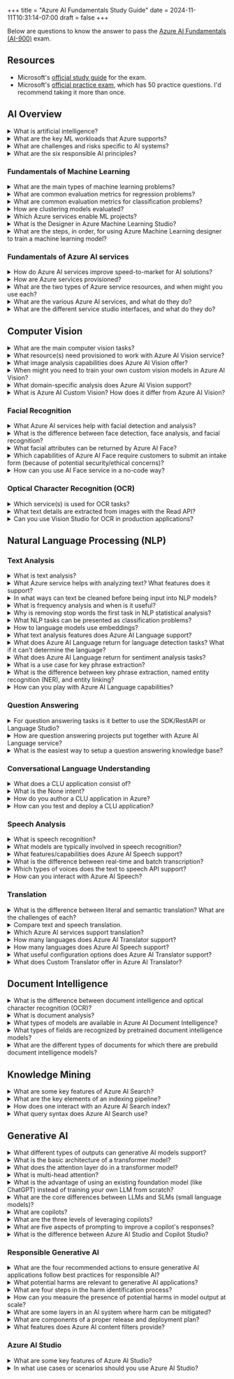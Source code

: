 +++
title = "Azure AI Fundamentals Study Guide"
date = 2024-11-11T10:31:14-07:00
draft = false
+++

Below are questions to know the answer to pass the [Azure AI Fundamentals (AI-900)](https://learn.microsoft.com/en-us/credentials/certifications/azure-ai-fundamentals/?practice-assessment-type=certification) exam.

## Resources

* Microsoft's [official study guide](https://learn.microsoft.com/en-us/credentials/certifications/resources/study-guides/ai-900) for the exam.
* Microsoft's [official practice exam](https://learn.microsoft.com/en-us/credentials/certifications/azure-ai-fundamentals/practice/assessment?assessment-type=practice&assessmentId=26&practice-assessment-type=certification), which has 50 practice questions. I'd recommend taking it more than once.

## AI Overview

<details>
<summary>What is artificial intelligence?</summary>

> Software that imitates human behaviors and capabilities.

</details>

<details>
<summary>What are the key ML workloads that Azure supports?</summary>

> Key ML workloads:
> - Custom machine learning
> - Computer vision APIs
> - Natural language processing
> - Document intelligence
> - Knowledge mining (search indexes)
> - Generative AI

</details>

<details>
<summary>What are challenges and risks specific to AI systems?</summary>

> AI systems have several unique challenges:
> - Biases present in training data will carry forward into the AI system.
> - Inference errors can do real world damage.
> - Sensitive data (such as PII and PHI) can be exposed.
> - Some AI systems are black boxes and hard to explain.
> - We don't have great frameworks for determining who is liable for AI-driven decisions.

</details>

<details>
<summary>What are the six responsible AI principles?</summary>

> AI systems should be ([source](https://learn.microsoft.com/en-us/azure/machine-learning/concept-responsible-ai?view=azureml-api-2)):
> - Fair – "AI systems should treat everyone fairly and avoid affecting similarly situated groups of people in different ways."
> - Reliable and safe – "To build trust, it's critical that AI systems operate reliably, safely, and consistently. These systems should be able to operate as they were originally designed, respond safely to unanticipated conditions, and resist harmful manipulation."
> - Private and secure – AI systems must comply with data privacy laws, be transparent about how data are used and stored, and be resilient to attacks.
> - Inclusive – AI systems should empower and engage everyone equally.
> - Transparent (and understandable) – We need to be able to understand how AI systems arrive at their predictions.
> - Accountable – AI systems and those that build them should be accountable and answerable. They should be developed according to legal and organizational policies.

</details>

### Fundamentals of Machine Learning

<details>
<summary>What are the main types of machine learning problems?</summary>

> Supervised learning:
> - Regression
> - Classification
>   - Binary (two possible classes)
>   - Multi-class (many possible classes)
> 
> Unsupervised:
>   - Clustering
> 
> Time series analysis

</details>

<details>
<summary>What are common evaluation metrics for regression problems?</summary>

> Common metrics are:
> - Mean absolute error (MAE).
> - Mean squared error (MSE), which further penalizes larger errors.
> - Root mean square error (RMSE), which also greater penalizes larger errors, but maintains the same units as the label.
> - Coefficient of determination (R squared), which is the percentage of variance explained by the model.

</details>

<details>
<summary>What are common evaluation metrics for classification problems?</summary>

> Common classification metrics are:
> - Accuracy – the percentage of predictions the model got right. Optimize for this when classes are balanced and false negatives/positives are equally bad.
> - Recall (true positive rate, or TPR) – the percentage of positive predictions the model got right. Optimize for this when a false negative is worse than a false positive.
> - Precision – the percentage of predicted positives the model got right. Optimize for this when a false positive is _worse_ than a false negative.
> - F1 score is a combination of recall and precision.
> - Area under the curve (AUC) - compares the trupe positive rate and false positive rate for different classification thresholds (from 0 to 1). Values better than 0.5 (randomly guessing) indicate a good model.

</details>

<details>
<summary>How are clustering models evaluated?</summary>

> Since there is no right answer, clustering models tend to optimize for one of the following:
> - Average distance to cluster center – how close, on average, each point in the cluster is to the center of the cluster.
> - Average distance to other center
> - Maximum distance to cluster center
> - Silhouette – summarizes the ratio of distance between points in the same cluster and points in different clusters (closer to 1 the better).

</details>

<details>
<summary>Which Azure services enable ML projects?</summary>

> Services:
> - Azure Machine Learning
> - Azure Machine Learning Studio
> 
> With these services you can:
> - Import and explore data
> - Create and use compute resources
> - Do data science work in notebooks
> - Create training jobs and pipelines
> - Use AutoML to train models
> - View details of trained models (eval metrics, training parameters, responsible AI info)
> - Deploy trained models for live or batch inference
> - Import and manage models via a model catalog

</details>

<details>
<summary>What is the Designer in Azure Machine Learning Studio?</summary>

> Designer is a drag-and-drop UI for building ML pipelines ([source](https://learn.microsoft.com/en-us/azure/machine-learning/concept-designer?view=azureml-api-2)). It is [primarily used by Data Scientists](https://learn.microsoft.com/en-us/azure/machine-learning/concept-ml-pipelines?view=azureml-api-2#which-azure-pipeline-technology-should-i-use), and allows you to use prebuit or custom components (letting you wrap your own code)

</details>

<details>
<summary>What are the steps, in order, for using Azure Machine Learning designer to train a machine learning model?</summary>

> 1. Create a dataset component
> 2. Process the data with custom or prebuilt components
> 3. Train the model
> 4. Output the data into a sink

</details>

### Fundamentals of Azure AI services

<details>
<summary>How do Azure AI services improve speed-to-market for AI solutions?</summary>

> - They are prebuilt models that are ready to use
> - They are accessed through APIs
> - They are available on Azure

</details>

<details>
<summary>How are Azure services provisioned?</summary>

> To provision an Azure service, you need to have:
> - An Azure subscription (account)
> - A resource group

</details>

<details>
<summary>What are the two types of Azure service resources, and when might you use each?</summary>

> - A **single-service resource** provides access to a single Azure service. This is a good strategy when you only need one Azure resource for a project or when you want to see cost information separately.
> - A **multi-service resource** provides access to many Azure services with a single key and endpoint. With this strategy all services are billed together. This is helpful when you need several Azure services or are exploring capabilities.

</details>

<details>
<summary>What are the various Azure AI services, and what do they do?</summary>

> From [Microsoft's documentation](https://learn.microsoft.com/en-us/azure/ai-services/?view=doc-intel-3.1.0):
> - Azure OpenAI lets you perform a variety of NLP tasks using generative AI.
> - Azure AI Search helps bring search and knowledge mining capabilities to applications.
> - Azure AI Content Safety detects unwanted content.
> - Azure AI Speech provides speech to text, text to speech, speech translation, and speaker recognition capabilities.
> - Azure AI Document Intelligence helps with extracting text from and analyzing documents (PDFs)
> - Azure AI Vision helps with analyzing content in images and vidoes
> - Azure AI Custom Vision allows users to create custom image classification and object detection models
> - Azure AI Face lets you detect and identify people and emotions from images
> - Azure AI Translator helps with translation from text to text
> - Azure AI Language is useful for NLP
> - Azure AI Video Indexer analyzes videos
> - Azure AI Immersive Reader helps people read and comprehend text

</details>

<details>
<summary>What are the different service studio interfaces, and what do they do?</summary>

> - Vision Studio let's you explore Azure Vision capabilities
> - Language Studio – Language services
> - Speech Studio – Speech to text and text to speech
> - Content Safety Studio – Content safety functionality
> - Azure AI Studio – Develop GenAI solutions and custom copilots
> - Azure ML Studio – ML lifecycle and autoML

</details>

## Computer Vision

<details>
<summary>What are the main computer vision tasks?</summary>

> Common computer vision tasks are:
> - Image classification (easy) – classifying images based on their contents
> - Object detection (harder) – classifying multiple objects in an image and identifying their location with a bounding box.
> - Semantic segmentation (hardest) – individual pixels are classified according to the object to which they belong.
> - Image analysis – generating a text caption for an image.
> - Facial detection and recognition – detecting and identifying faces in an image.
> - Optical character recognition (OCR) – detect and extract text in images.

</details>

<details>
<summary>What resource(s) need provisioned to work with Azure AI Vision service?</summary>

> Either Azure AI Vision or Azure AI Services.

</details>

<details>
<summary>What image analysis capabilities does Azure AI Vision offer?</summary>

> - Optical character recognition (OCR)
> - Generating image captions and descriptions
> - Object detection
> - Object tagging (multiple text keywords for the image)

</details>

<details>
<summary>When might you need to train your own custom vision models in Azure AI Vision?</summary>

> When the built-in models don't meet your needs out of the box. You can fine tune a custom model for the following use cases. Just bring your images!
> - Image classification
> - Object detection

</details>

<details>
<summary>What domain-specific analysis does Azure AI Vision support?</summary>

> Custom domain models are curated image classification models that help identify celebrities or landmarks ([source](https://learn.microsoft.com/en-us/azure/ai-services/computer-vision/concept-detecting-domain-content)).

</details>

<details>
<summary>What is Azure AI Custom Vision? How does it differ from Azure AI Vision?</summary>

> [Azure AI Custom Vision](https://learn.microsoft.com/en-us/azure/ai-services/custom-vision-service/overview) is an extension of Azure AI Vision. It "is an image recognition service that lets you build, deploy, and improve your own image identifier models." It supports image classification and object detection use cases. Azure AI Vision contains pre-built models for computer vision tasks. If you need to build your own custom image classification or object detection models, you would use Custom Vision.

</details>

### Facial Recognition

<details>
<summary>What Azure AI services help with facial detection and analysis?</summary>

> - Azure AI Face is the Azure service for facial detection, analysis, and recognition.
> - Azure AI Video Indexer enables facial detection and identification in videos.
> - Azure AI Vision offers face detection and basic face analysis.

</details>

<details>
<summary>What is the difference between face detection, face analysis, and facial recognition?</summary>

> - Facial detection is the process of identifying and locating faces in images or video. 
> - Facial analysis analyzes facial features. 
> - Facial recognition is a branch of face analysis that tries to identify known individuals based on their faces being present in images or video.

</details>

<details>
<summary>What facial attributes can be returned by Azure AI Face?</summary>

> - Whether the face has accessories such as headwear, glasses or a mask.
> - How blurred the face is.
> - The orientation of the face in 3D space (its pose)
> - The noise of the image
> - How occluded (blocked) the face is.
> - How good the image might be for facial recognition (high, medium, or low).

</details>

<details>
<summary>Which capabilities of Azure AI Face require customers to submit an intake form (because of potential security/ethical concerns)?</summary>

> - Face identification
> - Face verification – seeing if the face in an image is similar to a face in another image
> - Liveness detection – to determine if an image or video is fake

</details>

<details>
<summary>How can you use AI Face service in a no-code way?</summary>

> Play with the service in Azure Vision Studio!

</details>

### Optical Character Recognition (OCR)

<details>
<summary>Which service(s) is used for OCR tasks?</summary>

> Azure AI Vision and Vision Studio.

</details>

<details>
<summary>What text details are extracted from images with the Read API?</summary>

> - One object for each page of text, including page size and orientation.
> - The lines of text on a page and their contents (including the bounding polygon)
> - Each word in each line (including the bounding polygon)

</details>

<details>
<summary>Can you use Vision Studio for OCR in production applications?</summary>

> No. Vision Studio is a playground for OCR use cases and experimentation. To build an app you will need to use the Azure AI Vision SDK or REST API.

</details>

## Natural Language Processing (NLP)

### Text Analysis

<details>
<summary>What is text analysis?</summary>

> Text analysis is extracting information from unstructured text.

</details>

<details>
<summary>What Azure service helps with analyzing text? What features does it support?</summary>

> Azure AI Language. It supports sentiment analysis, key phrase identification, text summarization, machine translation, and language understanding.

</details>

<details>
<summary>In what ways can text be cleaned before being input into NLP models?</summary>

> - It can be **normalized**, where punctuation is removed and all words are made lower case.
> - Stop words (the, a, it) can be removed.
> - Sentences can be split into *bi-grams* (2 word combinations) or *tri-grams* (3 word combinations) before analysis.
> - Words can be *stemmed*, where words with similar roots (e.g., *power*, *powerful*) are considered the same token.

</details>

<details>
<summary>What is frequency analysis and when is it useful?</summary>

> Frequency analysis counts the most frequently occurring tokens (single words or n-grams) in a text to extract its sentiment and meaning.

</details>

<details>
<summary>Why is removing stop words the first task in NLP statistical analysis?</summary>

> Stop words appear in natural language quite often. Removing them before analysis ensures that such analysis is more likely to uncover insights into the content of the passage.

</details>

<details>
<summary>What NLP tasks can be presented as classification problems?</summary>

> Determining the sentiment of text or mining an opinion.

</details>

<details>
<summary>How to language models use embeddings?</summary>

> Embeddings represent tokens as vectors with many dimensions. Language models are trained with these embeddings to predict the next token in a text, which helps them understand word relationships.

</details>

<details>
<summary>What text analysis features does Azure AI Language support?</summary>

> - Named entity recognition (NER), which identifies people, places, events, etc. in text.
> - Entity linking is like the above but links to Wikipedia!
> - PII and PHI detection
> - Language detection (e.g., *english* or *spanish*)
> - Sentiment analysis
> - Opinion mining
> - Text summarization
> - Key phrase extraction, which grabs the main concepts from unstructured text.

</details>

<details>
<summary>What does Azure AI Language return for language detection tasks? What if it can't determine the language?</summary>

> It returns the language name (e.g., english), the ISO 6391 code (e.g., en), and a score from 0 to 1 reflecting its confidence. If it doesn't know the language, it will return unknown and the confidence will be NaN.

</details>

<details>
<summary>What does Azure AI Language return for sentiment analysis tasks?</summary>

> It returns a softmax output with three potential classes: positive score, neutral score, and negative score. The sum of these scores will be 1.

</details>

<details>
<summary>What is a use case for key phrase extraction?</summary>

> Grabbing the key terms from a body as text to suggest tags to make the document searchable!

</details>

<details>
<summary>What is the difference between key phrase extraction, named entity recognition (NER), and entity linking?</summary>

> Key phrase extraction extracts the main concepts found in a body of text. NER identifies and categorizes entities (such as people, places, organizations, etc.) present in unstructured text. Entity linking is similar to NER, but it identifies entities and then provides links to relevant wikipedia articles.

</details>

<details>
<summary>How can you play with Azure AI Language capabilities?</summary>

> With Language studio! To build production applications you should use the RestAPI or SDK.

</details>

### Question Answering

<details>
<summary>For question answering tasks is it better to use the SDK/RestAPI or Language Studio?</summary>

> Chatbots can be managed solely in Language Studio, so if you need a low-code solution it is a great way to develop your chatbot!

</details>

<details>
<summary>How are question answering projects put together with Azure AI Language service?</summary>

> You setup a knowledge base–a list of questions and their answers–and Language Studio will take care of the rest. Behind the scenes an AI will process the question/answer pairs, and then you can test the project.

</details>

<details>
<summary>What is the easiest way to setup a question answering knowledge base?</summary>

> Most companies already have an FAQ. Such documents can be directly imported into the Q&A knowledge base.

</details>

### Conversational Language Understanding

<details>
<summary>What does a CLU application consist of?</summary>

> Intents (verbs) and entities (nouns). They are trained on utterances. CLU models are trained to predict intents and entities from incoming utterances, even if the user input doesn't exactly match what is in the training data.

</details>

<details>
<summary>What is the None intent?</summary>

> The none intent is a fallback. When the CLU application doesn't understand the goal of an utterance, it should respond with a generic response.

</details>

<details>
<summary>How do you author a CLU application in Azure?</summary>

> Using the Azure AI Language and Language Studio you can define (give examples of) entities, intents, and utterances. Azure will take care of the rest. The Azure AI Language CLU feature includes pre-defined intents and entities for many common domains to help you get started.

</details>

<details>
<summary>How can you test and deploy a CLU application?</summary>

> By submitting test utterances (those the model hasn't seen before) to a trained model and reviewing the predicted intents. When you are satisfied with the results you can deploy the model to an endpoint and begin consuming the resource.

</details>

### Speech Analysis

<details>
<summary>What is speech recognition?</summary>

> Speech recognition takes spoken language and transcribes it into text so it can be further analyzed and processed.

</details>

<details>
<summary>What models are typically involved in speech recognition?</summary>

> An acoustic model to convert the audio into phonemes (specific sounds), and a language model that maps phonemes to words.

</details>

<details>
<summary>What features/capabilities does Azure AI Speech support?</summary>

> - Speech to text
> - Text to speech (including creating custom voices)
> - Speech translation
> - Speech recognition (identifying different speakers)

</details>

<details>
<summary>What is the difference between real-time and batch transcription?</summary>

> Real-time transcription occurs on live audio streams. Batch transcription takes place on stored audio recordings that happened in the past.

</details>

<details>
<summary>Which types of voices does the text to speech API support?</summary>

> There are multiple pre-built voices from which you can select. You can also develop your own custom voices.

</details>

<details>
<summary>How can you interact with Azure AI Speech?</summary>

> With Speech Studio, Azure AI Studio, the CLI, SDK, or Rest API.

</details>

### Translation

<details>
<summary>What is the difference between literal and semantic translation? What are the challenges of each?</summary>

> A literal translation attempts to translate each word into the corresponding word in the target language. Literal translations can fail when there isn't an equivalent word in the target language, or when a literal translation fails to capture the meaning of a phrase.
> 
> Semantic translation focuses on the context and meaning of words or sentences. A combined approach of literal and semantic translation is best.

</details>

<details>
<summary>Compare text and speech translation.</summary>

> Text translation is for written text and documents, while speech translation takes audio input (speech) and translates it either to audio in another language (speech-to-speech translation) or to text (speech-to-text translation).

</details>

<details>
<summary>Which Azure AI services support translation?</summary>

> The Azure AI Translator supports text-to-text translation. Azure AI Speech supports speech to text and speech-to-speech translation.

</details>

<details>
<summary>How many languages does Azure AI Translator support?</summary>

> Azure AI Translator supports more than 130 languages. It will translate text from one language to another or many languages at once.

</details>

<details>
<summary>How many languages does Azure AI Speech support?</summary>

> Azure AI Speech supports more than 90 languages. It will translate speech from one language to another or many languages at once.

</details>

<details>
<summary>What useful configuration options does Azure AI Translator support?</summary>

> - Profanity filtering. By default profanity isn't filtered, but you can specify so that it is!
> - Selective translation. You can specify brand names, words, or phrases that should not be translated.

</details>

<details>
<summary>What does Custom Translator offer in Azure AI Translator?</summary>

> Custom Translator enables building customized neural machine translation systems. Custom translation models can be built in a no-code manner. These are helpful for domain-specific use cases where the out of the box translation models don't meet your needs. They do require a lot of data ... about 10,000 translated sentences with your domain-specific language.

</details>

## Document Intelligence

<details>
<summary>What is the difference between document intelligence and optical character recognition (OCR)?</summary>

> OCR identifies text in images and outputs data in text format. Document intelligence automates the extracting, understanding, and saving of data within text.

</details>

<details>
<summary>What is document analysis?</summary>

> Document analysis is the process of extracting the text, layout, and key-value pairs from a document. It provides bounding box locations on a page.

</details>

<details>
<summary>What types of models are available in Azure AI Document Intelligence?</summary>

> There are prebuilt models that have been trained to process common document types like business cards, invoices, ID documents, receipts, etc. You can also train custom models.

</details>

<details>
<summary>What types of fields are recognized by pretrained document intelligence models?</summary>

> - Name, address and phone number
> - Data and time
> - Name, quantity, and price of purchased items
> - Totals, subtotals, and tax values

</details>

<details>
<summary>What are the different types of documents for which there are prebuild document intelligence models?</summary>

> - Business cards
> - Contracts
> - Health Insurance Cards
> - ID Cards
> - Invoices
> - Checks
> - Bank Statements
> - Invoices
> - Receipts
> - Tax Documents
> - Mortgage Documents
> - Marriage Certificates
> - Credit Cards

</details>

## Knowledge Mining

<details>
<summary>What are some key features of Azure AI Search?</summary>

> - Source data – AI Search accepts JSON data from any source, and can turn data in many Azure storage services into searchable JSON.
> - Supports vector search, full text (keyword) search, and hybrid search.
> - Easily integrates with other Azure AI services to analyze and enrich raw text.
> - Offers analysis for 56 languages.
> - Supports a query syntax that can handle vector queries, text search, hybrid queries, fuzzy search, autocomplete, and geo-search.
> - Scales to meet user needs without having to manage any infrastructure.

</details>

<details>
<summary>What are the key elements of an indexing pipeline?</summary>

> 1. Select a data source.
> 2. The indexer ingests source data and outputs serialized JSON.
> 3. The indexer opens files and extracts content (a process called document cracking).
> 4. Enrich data via Azure AI services.
> 5. Populate the search index

</details>

<details>
<summary>How does one interact with an Azure AI Search index?</summary>

> Via an HTTP or REST API request. The response will come back as JSON.

</details>

<details>
<summary>What query syntax does Azure AI Search use?</summary>

> Apache Lucene query syntax. Documentation for the query syntax can be found [here](https://learn.microsoft.com/en-us/azure/search/query-odata-filter-orderby-syntax).

</details>

## Generative AI

<details>
<summary>What different types of outputs can generative AI models support?</summary>

> Text, images, videos, audio, and code.

</details>

<details>
<summary>What is the basic architecture of a transformer model?</summary>

> An encoder block:
> - creates semantic representations of the training data/vocabulary. 
> - determines relationships between tokens/words.
> 
> The decoder block generates new language sequences.

</details>

<details>
<summary>What does the attention layer do in a transformer model?</summary>

> Attention examines a sequence of tokens to quantify the strength of the relationships between them. Self attention considers how other tokens around one particular token influences that token's meaning.
> 
> In an encoder block, the attention layer will examine each token in context. A single token might have multiple vector embeddings if it has different contexts. (E.g., the word *tie* can mean many different things).
> 
> In a decoder block, attention layers help predict the next token in a sequence. It keeps track the sequence of tokens up to the current point and considers which tokens are most influential when considering what the next token should be.

</details>

<details>
<summary>What is multi-head attention?</summary>

> Multi-head attention uses different elements in the embeddings to determine multiple possible next tokens.

</details>

<details>
<summary>What is the advantage of using an existing foundation model (like ChatGPT) instead of training your own LLM from scratch?</summary>

> Training foundation models requires an enormous amount of training data and compute resources, making it unfeasible for many organizations. Also, foundation models are already quite capable for a variety of tasks.

</details>

<details>
<summary>What are the core differences between LLMs and SLMs (small language models)?</summary>

> - LLMs are typically trained on larger, more general text datasets.
> - LLMs have many billions of parameters and require more memory.
> - SLMs typically have a more focused vocabulary and use cases.
> - SLMs are easier to deploy at the edge/locally.
> - SLMs have quicker inference times.
> - LLMs take longer and more compute power to fine-tune.

</details>

<details>
<summary>What are copilots?</summary>

> Digital generative AI assistants that are integrated into applications. They provide contextualized support for commons tasks in those applications.

</details>

<details>
<summary>What are the three levels of leveraging copilots?</summary>

> - Off-the-shelf copilots, such as Microsoft Copilot for Microsoft 365, can be used to help Microsoft users.
> - Microsoft Copilot can be extended with proprietary data to support custom business processes or tasks.
> - You can build completely custom copilots!

</details>

<details>
<summary>What are five aspects of prompting to improve a copilot's responses?</summary>

> 1. Give a specific goal for what we want the copilot to do
> 2. Provide a data source to ground the response
> 3. Add context
> 4. Set clear expectations for the output
> 5. Iterate and experiment!

</details>

<details>
<summary>What is the difference between Azure AI Studio and Copilot Studio?</summary>

> Copilot Studio is a low-code development environment for business users to create copilots. Deployed copilots will be hosted in Microsoft 365. Azure AI Studio is for professional developers to define prompt flows, do prompt engineering, and integrate proprietary data in to generative AI applications and custom copilots to be used in proprietary apps.

</details>

### Responsible Generative AI

<details>
<summary>What are the four recommended actions to ensure generative AI applications follow best practices for responsible AI?</summary>

> 1. Identify potential harms.
> 2. Measure the presence of these harms in the application's outputs.
> 3. Mitigate these harms at *every possible layer*. Transparently communicate potential risks to end users.
> 4. Develop and follow a deployment and operational readiness plan.

</details>

<details>
<summary>What potential harms are relevant to generative AI applications?</summary>

> Generative AI applications can generate content that:
> - is offensive and discriminatory
> - is factually inaccurate
> - encourages illegal/unethical behavior 

</details>

<details>
<summary>What are four steps in the harm identification process?</summary>

> 1. Specifically identify potential harms that can be output
> 2. Prioritize measurement for the highest priority harms
> 3. Test and verify the presence of these harms in model output
> 4. Document and share detail of these harms with internal stakeholders. Update the list of prioritized harms as needed.

</details>

<details>
<summary>How can you measure the presence of potential harms in model output at scale?</summary>

> With the help of additional models! You can have a model classify output as harmful before it is displayed to the end user. You can define addition categories (e.g., toxicity). You should manually spot check content as well.

</details>

<details>
<summary>What are some layers in an AI system where harm can be mitigated?</summary>

> 1. At the model layer ... selecting the appropriate model for the task at hand will help mitigate harm. You can also fine tune the model to keep its generated content more relevant to the task at hand.
> 2. By using a safety system. For example, Azure OpenAI has built-in content filters that can flag content that is hateful, sexual, violent, or self-harming.
> 3. The prompt layer. You can add context (e.g., with RAG) to the prompt to ground the model's response. You can also give the model explicit instructions on what to do with given inputs or what type of information it can output.
> 4. The UX layer. We can validated user input/output in the web application itself.

</details>

<details>
<summary>What are components of a proper release and deployment plan?</summary>

> - It should include a phased delivery where it is first release to a restricted group of users for testing and feedback.
> - Have an incident response plan and rollback plan if there are issues.
> - Implement the capability to immediately block harmful content if it is discovered.
> - Implement the capability to immediately block specific users/IP addresses if they are misusing the application.
> - Allow users to provide feedback and flag harmful or inappropriate content.
> - Track user satisfaction.

</details>

<details>
<summary>What features does Azure AI content filters provide?</summary>

> - Prompt shields scans for user input attacks.
> - Groundedness detection ensures model output is grounded in source content
> - Protected material detection looks for copyrighted content
> - And you can define custom categories!

</details>

### Azure AI Studio

<details>
<summary>What are some key features of Azure AI Studio?</summary>

> - The model catalog
> - Prompt flow development
> - Azure OpenAI service for generative AI model testing and deployment
> - Integration with other Azure AI services for speech, vision, language, and document intelligence
> - Build RAG applications
> - Chat playground
> - Scalable compute

</details>

<details>
<summary>In what use cases or scenarios should you use Azure AI Studio?</summary>

> When you need to:
> - Create and manage AI projects!
> - Develop generative AI applications
> - Explore available AI models
> - Build RAG applications
> - Monitor and evaluate AI models

</details>
